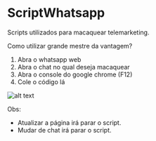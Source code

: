 # ScriptWhatsapp
Scripts utilizados para macaquear telemarketing.

Como utilizar grande mestre da vantagem?

1) Abra o whatsapp web
2) Abra o chat no qual deseja macaquear
3) Abra o console do google chrome (F12)
4) Cole o código lá

![alt text](https://github.com/vitorhartmann/ScriptWhatsapp/blob/main/Console.PNG)


Obs: 
- Atualizar a página irá parar o script.
- Mudar de chat irá parar o script.

